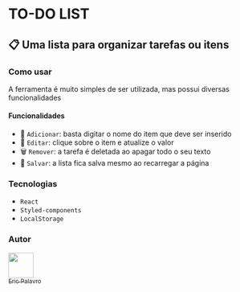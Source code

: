 #  TO-DO LIST
## 📋 Uma lista para organizar tarefas ou itens
### Como usar
A ferramenta é muito simples de ser utilizada, mas possui diversas funcionalidades
#### Funcionalidades
- 📌 `Adicionar`: basta digitar o nome do item que deve ser inserido
- 📝 `Editar`: clique sobre o item e atualize o valor
- 🗑️ `Remover`: a tarefa é deletada ao apagar todo o seu texto
- 💾 `Salvar`: a lista fica salva mesmo ao recarregar a página
### Tecnologias
- `React`
- `Styled-components`
- `LocalStorage`
### Autor
[<img loading="lazy" src="https://github.com/eric-vp.png" width=50><br><sub>Eric Palavro</sub>](https://www.linkedin.com/in/eric-vieira-palavro/)

